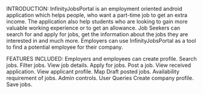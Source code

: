 INTRODUCTION:
InfinityJobsPortal is an employment oriented android application which helps people, who want a part-time job to get an extra income. The application also help students  who are looking to gain more valuable working experience or to get an allowance.
Job Seekers can search for and apply for jobs, get the information about the jobs they are interested in and much more.
Employers can use InfinityJobsPortal as a tool to find a potential employee for their company.

FEATURES INCLUDED:
Employers and employees can create profile.
Search jobs.
Filter jobs.
View job details.
Apply for jobs.
Post a job.
View received application.
View applicant profile.
Map
Draft posted jobs.
Availability requirement of jobs.
Admin controls.
User Queries
Create company profile.
Save jobs.

